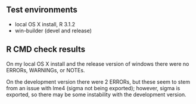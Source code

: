 ## Test environments
* local OS X install, R 3.1.2
* win-builder (devel and release)

## R CMD check results

On my local OS X install and the release version of windows
there were no ERRORs, WARNINGs, or NOTEs. 

On the development version there were 2 ERRORs, but these
seem to stem from an issue with lme4 (sigma not being exported); 
however, sigma is exported, so there may be some instability
with the development version.
